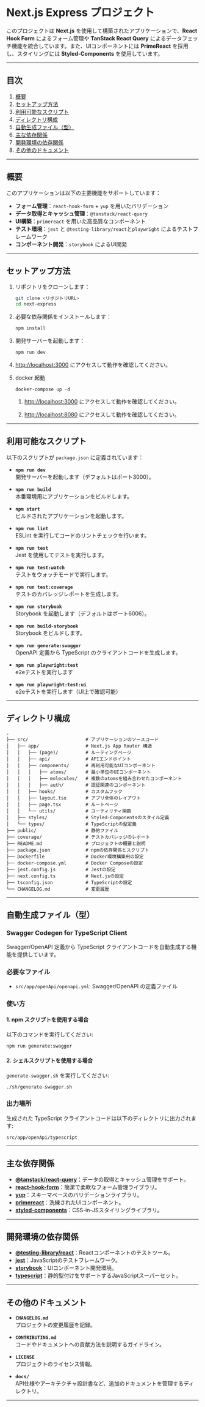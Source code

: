 # Next.js Express プロジェクト

このプロジェクトは **Next.js** を使用して構築されたアプリケーションで、**React Hook Form** によるフォーム管理や **TanStack React Query** によるデータフェッチ機能を統合しています。また、UIコンポーネントには **PrimeReact** を採用し、スタイリングには **Styled-Components** を使用しています。

---

## 目次

1. [概要](#概要)
2. [セットアップ方法](#セットアップ方法)
3. [利用可能なスクリプト](#利用可能なスクリプト)
4. [ディレクトリ構成](#ディレクトリ構成)
5. [自動生成ファイル（型）](#自動生成ファイル（型）)
6. [主な依存関係](#主な依存関係)
7. [開発環境の依存関係](#開発環境の依存関係)
8. [その他のドキュメント](#その他のドキュメント)

---

## 概要

このアプリケーションは以下の主要機能をサポートしています：

- **フォーム管理**：`react-hook-form` + `yup` を用いたバリデーション
- **データ取得とキャッシュ管理**：`@tanstack/react-query`
- **UI構築**：`primereact` を用いた高品質なコンポーネント
- **テスト環境**：`jest` と `@testing-library/react`と`playwright` によるテストフレームワーク
- **コンポーネント開発**：`storybook` によるUI開発

---

## セットアップ方法

1. リポジトリをクローンします：

   ```bash
   git clone <リポジトリURL>
   cd next-express
   ```

2. 必要な依存関係をインストールします：

   ```bash
   npm install
   ```

3. 開発サーバーを起動します：

   ```bash
   npm run dev
   ```

4. [http://localhost:3000](http://localhost:3000) にアクセスして動作を確認してください。

5. docker 起動

   ```
   docker-compose up -d
   ```

   1. [http://localhost:3000](http://localhost:3000) にアクセスして動作を確認してください。

   2. [http://localhost:8080](http://localhost:8080) にアクセスして動作を確認してください。

---

## 利用可能なスクリプト

以下のスクリプトが `package.json` に定義されています：

- **`npm run dev`**  
  開発サーバーを起動します（デフォルトはポート3000）。

- **`npm run build`**  
  本番環境用にアプリケーションをビルドします。

- **`npm start`**  
  ビルドされたアプリケーションを起動します。

- **`npm run lint`**  
  ESLint を実行してコードのリントチェックを行います。

- **`npm run test`**  
  Jest を使用してテストを実行します。

- **`npm run test:watch`**  
  テストをウォッチモードで実行します。

- **`npm run test:coverage`**  
  テストのカバレッジレポートを生成します。

- **`npm run storybook`**  
  Storybook を起動します（デフォルトはポート6006）。

- **`npm run build-storybook`**  
  Storybook をビルドします。

- **`npm run generate:swagger`**  
  OpenAPI 定義から TypeScript のクライアントコードを生成します。

- **`npm run playwright:test`**  
  e2eテストを実行します

- **`npm run playwright:test:ui`**  
  e2eテストを実行します（UI上で確認可能）

---

## ディレクトリ構成

```
.
├── src/                     # アプリケーションのソースコード
│   ├── app/                 # Next.js App Router 構造
│   │   ├── (page)/          # ルーティングページ
│   │   ├── api/             # APIエンドポイント
│   │   ├── components/      # 再利用可能なUIコンポーネント
│   │   │   ├── atoms/       # 最小単位のUIコンポーネント
│   │   │   ├── molecules/   # 複数のatomsを組み合わせたコンポーネント
│   │   │   ├── auth/        # 認証関連のコンポーネント
│   │   ├── hooks/           # カスタムフック
│   │   ├── layout.tsx       # アプリ全体のレイアウト
│   │   ├── page.tsx         # ルートページ
│   │   └── utils/           # ユーティリティ関数
│   ├── styles/              # Styled-Componentsのスタイル定義
│   └── types/               # TypeScriptの型定義
├── public/                  # 静的ファイル
├── coverage/                # テストカバレッジのレポート
├── README.md                # プロジェクトの概要と説明
├── package.json             # npmの依存関係とスクリプト
├── Dockerfile               # Docker環境構築用の設定
├── docker-compose.yml       # Docker Composeの設定
├── jest.config.js           # Jestの設定
├── next.config.ts           # Next.jsの設定
├── tsconfig.json            # TypeScriptの設定
└── CHANGELOG.md             # 変更履歴
```

---

## 自動生成ファイル（型）

### Swagger Codegen for TypeScript Client

Swagger/OpenAPI 定義から TypeScript クライアントコードを自動生成する機能を提供しています。

### 必要なファイル

- `src/app/openApi/openapi.yml`: Swagger/OpenAPI の定義ファイル

### 使い方

#### 1. npm スクリプトを使用する場合

以下のコマンドを実行してください:

```bash
npm run generate:swagger
```

#### 2. シェルスクリプトを使用する場合

`generate-swagger.sh` を実行してください:

```bash
./sh/generate-swagger.sh
```

### 出力場所

生成された TypeScript クライアントコードは以下のディレクトリに出力されます:

```
src/app/openApi/typescript
```

---

## 主な依存関係

- **[@tanstack/react-query](https://tanstack.com/query)**：データの取得とキャッシュ管理をサポート。
- **[react-hook-form](https://react-hook-form.com/)**：簡潔で柔軟なフォーム管理ライブラリ。
- **[yup](https://github.com/jquense/yup)**：スキーマベースのバリデーションライブラリ。
- **[primereact](https://www.primereact.org/)**：洗練されたUIコンポーネント。
- **[styled-components](https://styled-components.com/)**：CSS-in-JSスタイリングライブラリ。

---

## 開発環境の依存関係

- **[@testing-library/react](https://testing-library.com/)**：Reactコンポーネントのテストツール。
- **[jest](https://jestjs.io/)**：JavaScriptのテストフレームワーク。
- **[storybook](https://storybook.js.org/)**：UIコンポーネント開発環境。
- **[typescript](https://www.typescriptlang.org/)**：静的型付けをサポートするJavaScriptスーパーセット。

---

## その他のドキュメント

- **`CHANGELOG.md`**  
  プロジェクトの変更履歴を記録。

- **`CONTRIBUTING.md`**  
  コードやドキュメントへの貢献方法を説明するガイドライン。

- **`LICENSE`**  
  プロジェクトのライセンス情報。

- **`docs/`**  
  API仕様やアーキテクチャ設計書など、追加のドキュメントを管理するディレクトリ。

---
